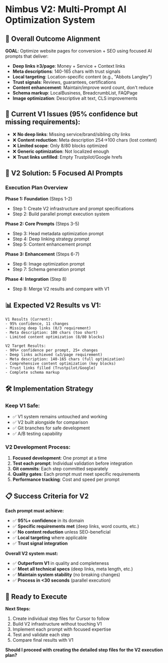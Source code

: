 # Nimbus V2: Multi-Prompt AI Optimization System

## 🎯 Overall Outcome Alignment

**GOAL**: Optimize website pages for conversion + SEO using focused AI prompts that deliver:
- **Deep links ≥3/page**: Money + Service + Context links
- **Meta descriptions**: 140-165 chars with trust signals
- **Local targeting**: Location-specific content (e.g., "Abbots Langley")
- **Trust signals**: Reviews, guarantees, certifications
- **Content enhancement**: Maintain/improve word count, don't reduce
- **Schema markup**: LocalBusiness, BreadcrumbList, FAQPage
- **Image optimization**: Descriptive alt text, CLS improvements

## 🚨 Current V1 Issues (95% confidence but missing requirements):
- ❌ **No deep links**: Missing service/brand/sibling city links
- ❌ **Content reduction**: Meta description 254→100 chars (lost content)
- ❌ **Limited scope**: Only 8/80 blocks optimized
- ❌ **Generic optimization**: Not localized enough
- ❌ **Trust links unfilled**: Empty Trustpilot/Google hrefs

## 🎯 V2 Solution: 5 Focused AI Prompts

### **Execution Plan Overview**

**Phase 1: Foundation** (Steps 1-2)
- Step 1: Create V2 infrastructure and prompt specifications
- Step 2: Build parallel prompt execution system

**Phase 2: Core Prompts** (Steps 3-5)  
- Step 3: Head metadata optimization prompt
- Step 4: Deep linking strategy prompt
- Step 5: Content enhancement prompt

**Phase 3: Enhancement** (Steps 6-7)
- Step 6: Image optimization prompt
- Step 7: Schema generation prompt

**Phase 4: Integration** (Step 8)
- Step 8: Merge V2 results and compare with V1

## 📊 Expected V2 Results vs V1:
```
V1 Results (Current):
- 95% confidence, 11 changes
- Missing deep links (0/3 requirement)
- Meta description: 100 chars (too short)
- Limited content optimization (8/80 blocks)

V2 Target Results:
- 90%+ confidence per prompt, 25+ changes
- Deep links achieved (≥3/page requirement)
- Meta description: 140-165 chars (full optimization)
- Comprehensive content optimization (key blocks)
- Trust links filled (Trustpilot/Google)
- Complete schema markup
```

## 🛠️ Implementation Strategy

### **Keep V1 Safe:**
- ✅ V1 system remains untouched and working
- ✅ V2 built alongside for comparison
- ✅ Git branches for safe development
- ✅ A/B testing capability

### **V2 Development Process:**
1. **Focused development**: One prompt at a time
2. **Test each prompt**: Individual validation before integration
3. **Git commits**: Each step committed separately
4. **Quality gates**: Each prompt must meet specific requirements
5. **Performance tracking**: Cost and speed per prompt

## 📋 Success Criteria for V2

**Each prompt must achieve:**
- ✅ **95%+ confidence** in its domain
- ✅ **Specific requirements met** (deep links, word counts, etc.)
- ✅ **No content reduction** unless SEO-beneficial
- ✅ **Local targeting** where applicable
- ✅ **Trust signal integration**

**Overall V2 system must:**
- ✅ **Outperform V1** in quality and completeness
- ✅ **Meet all technical specs** (deep links, meta length, etc.)
- ✅ **Maintain system stability** (no breaking changes)
- ✅ **Process in <30 seconds** (parallel execution)

## 🚀 Ready to Execute

**Next Steps:**
1. Create individual step files for Cursor to follow
2. Build V2 infrastructure without touching V1
3. Implement each prompt with focused expertise
4. Test and validate each step
5. Compare final results with V1

**Should I proceed with creating the detailed step files for the V2 execution plan?**

